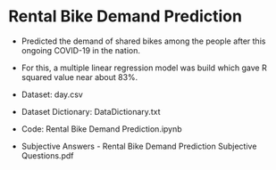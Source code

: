 # Rental Bike Demand Prediction
- Predicted the demand of shared bikes among the people after this ongoing COVID-19 in the nation.
- For this, a multiple linear regression model was build which gave R squared value near about 83%.

- Dataset: day.csv
- Dataset Dictionary: DataDictionary.txt
- Code: Rental Bike Demand Prediction.ipynb
- Subjective Answers - Rental Bike Demand Prediction Subjective Questions.pdf
